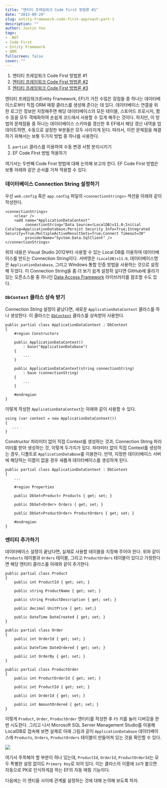 ```yaml
---
title: "엔티티 프레임워크 Code First 방법론 #1"
date: "2013-09-29"
slug: entity-framework-code-first-approach-part-1
description: ""
author: Justin Yoo
tags:
- .NET
- Code First
- Entity Framework
- ORM
fullscreen: false
cover: ""
---
```


1. 엔티티 프레임워크 Code First 방법론 #1
2. [엔티티 프레임워크 Code First 방법론 #2](https://blog.aliencube.org/ko/2013/09/30/entity-framework-code-first-approach-part-2)
3. [엔티티 프레임워크 Code First 방법론 #3](https://blog.aliencube.org/ko/2013/10/18/entity-framework-code-first-approach-part-3)

엔티티 프레임워크(Entity Framework, EF)가 가진 수많은 장점들 중 하나는 데이터베이스로부터 직접 ORM 매핑 클라스를 생성해 준다는 데 있다. 데이터베이스 연결을 위한 로그인 정보만 지정해주면 해당 데이터베이스의 모든 테이블, 스토어드 프로시저, 함수 등을 모두 객체화하여 손쉽게 코드에서 사용할 수 있게 해주는 것이다. 하지만, 이 방법의 문제점들 중 하나는 데이터베이스 스키마를 갱신한 후 EF에서 해당 갱신 내역을 업데이트하면, 수동으로 설정한 부분들은 모두 사라지게 된다. 따라서, 이런 문제점을 해결하기 위해서는 보통 두가지 방법 중 하나를 사용한다.

1. `partial` 클라스를 이용하여 수동 변경 사항 분리시키기
2. EF Code FIrst 방법 적용하기

여기서는 두번째 Code First 방법에 대해 논의해 보고자 한다. EF Code First 방법은 보통 아래와 같은 순서를 거쳐 적용할 수 있다.

### 데이터베이스 Connection String 설정하기

우선 `web.config` 혹은 `app.config` 파일의 `<connectionStrings>` 섹션을 아래와 같이 작성한다.

```
<connectionStrings>
    <clear />
    <add name="ApplicationDataContext"
         connectionString="Data Source=(LocalDB)v11.0;Initial Catalog=ApplicationDatabase;Persist Security Info=True;Integrated Security=True;MultipleActiveResultSets=True;Connect Timeout=30"
         providerName="System.Data.SqlClient" />
</connectionStrings>

```

위의 내용은 Visual Studio 2012부터 사용할 수 있는 Local DB를 이용하여 데이터베이스를 만드는 Connection String이다. 서버명은 `(LocalDB)v11.0`, 데이터베이스명은 `ApplicationDatabase`, 그리고 Windows 통합 인증 방법을 사용하는 것으로 설정해 두었다. 이 Connection String을 좀 더 보기 쉽게 설정하 싶다면 GitHub에 올라가 있는 오픈소스들 중 하나인 [Data Access Framework](https://github.com/aliencube/Data-Access-Framework) 라이브러리를 참조할 수도 있다.

### `DbContext` 클라스 상속 받기

Connection String 설정이 끝났다면, 새로운 `ApplicationDataContext` 클라스를 하나 생성한다. 이 클라스는 [`DbContext`](http://msdn.microsoft.com/en-us/library/system.data.entity.dbcontext(v=vs.103).aspx) 클라스를 상속받아 사용한다.

```
public partial class ApplicationDataContext : DbContext
{
    #region Constructors

    public ApplicationDataContext()
        : base("ApplicationDatabase")
    {
        ...
    }

    public ApplicationDataContext(string connectionString)
        : base (connectionString)
    {
        ...
    }

    #endregion
}

```

이렇게 작성한 `ApplicationDataContext`는 아래와 같이 사용할 수 있다.

```
using (var context = new ApplicationDataContext())
{
   ...
}

```

Constructor 파라미터 없이 직접 Context를 생성하는 것과, Connection String 파라미터를 받아 생성하는 것, 이렇게 두가지가 있다. 파라미터 없이 직접 Context를 생성하는 경우, 디폴트로 `ApplicationDataBase`를 이용한다. 만약, 지정한 데이터베이스 서버에 해당하는 이름이 없을 경우 새롭게 데이터베이스를 생성하게 된다.

```
public partial class ApplicationDataContext : DbContext
{
    ...

    #region Properties

    public DbSet<Product> Products { get; set; }

    public DbSet<Order> Orders { get; set; }

    public DbSet<ProductOrder> ProductOrders { get; set; }

    #endregion
}

```

### 엔티티 추가하기

데이터베이스 설정이 끝났다면, 실제로 사용할 테이블을 지정해 주어야 한다. 위와 같이 `Products` 테이블과 `Orders` 테이블, 그리고 `ProductOrders` 테이블이 있다고 가정한다면 해당 엔티티 클라스를 아래와 같이 추가한다.

```
public partial class Product
{
    public int ProductId { get; set; }

    public string ProductName { get; set; }

    public string ProductDescription { get; set; }

    public decimal UnitPrice { get; set;}

    public DateTime DateCreated { get; set; }
}

public partial class Order
{
    public int OrderId { get; set; }

    public DateTime DateOrdered { get; set; }

    public int OrderBy { get; set; }
}

public partial class ProductOrder
{
    public int ProductOrderId { get; set; }

    public int ProductId { get; set; }

    public int OrderId { get; set; }

    public int AmountOrdered { get; set; }
}

```

이렇게 `Product`, `Order`, `ProductOrder` 엔티티를 작성한 후 `F5` 키를 눌러 디버깅을 한 번 시도한다. 그리고 나서 Microsoft SQL Server Management Studio를 이용해 LocalDB로 접속해 보면 실제로 아래 그림과 같이 `ApplicationDatabase` 데이터베이스에 `Products`, `Orders`, `ProductOrders` 테이블이 만들어져 있는 것을 확인할 수 있다.

![](http://media.tumblr.com/314d58fed2754c95fbb17b4e53c1a8d4/tumblr_inline_mtvvwwokys1qzhmhx.png)

여기서 주목해야 할 부분이 하나 있는데, `ProductId`, `OrderId`, `ProductOrderId`는 모두 특별한 설정 없이도 `Primary Key`로 되어 있다. 이는 클라스의 이름에 `Id`가 붙으면 자동으로 PK로 인식하게끔 하는 EF의 자동 매핑 기능이다.

다음에는 이 엔티들 사이에 관계를 설정하는 것에 대해 논의해 보도록 하자.
